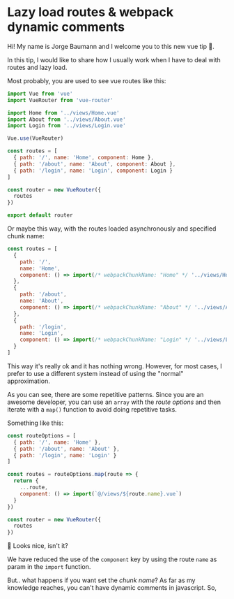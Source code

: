 # Lazy load routes & webpack dynamic comments

Hi! My name is Jorge Baumann and I welcome you to this new vue tip 🖖.

In this tip, I would like to share how I usually work when I have to deal with routes and lazy load.

Most probably, you are used to see vue routes like this:

```javascript
import Vue from 'vue'
import VueRouter from 'vue-router'

import Home from '../views/Home.vue'
import About from '../views/About.vue'
import Login from '../views/Login.vue'

Vue.use(VueRouter)

const routes = [
  { path: '/', name: 'Home', component: Home },
  { path: '/about', name: 'About', component: About },
  { path: '/login', name: 'Login', component: Login }
]

const router = new VueRouter({
  routes
})

export default router
```



Or maybe this way, with the routes loaded asynchronously and specified chunk name:

```javascript
const routes = [
  {
    path: '/',
    name: 'Home',
    component: () => import(/* webpackChunkName: "Home" */ '../views/Home.vue')
  },
  {
    path: '/about',
    name: 'About',
    component: () => import(/* webpackChunkName: "About" */ '../views/About.vue')
  },
  {
    path: '/login',
    name: 'Login',
    component: () => import(/* webpackChunkName: "Login" */ '../views/Login.vue')
  }
]
```

This way it's really ok and it has nothing wrong. However, for most cases, I prefer to use a different system instead of using the "normal" approximation. 

As you can see, there are some repetitive patterns. Since you are an awesome developer, you can use an `array` with the *route options* and then iterate with a `map()` function to avoid doing repetitive tasks.

Something like this:

```javascript
const routeOptions = [
  { path: '/', name: 'Home' },
  { path: '/about', name: 'About' },
  { path: '/login', name: 'Login' }
]

const routes = routeOptions.map(route => {
  return {
    ...route,
    component: () => import(`@/views/${route.name}.vue`)
  }
})

const router = new VueRouter({
  routes
})
```

🤩 Looks nice, isn't it?

We have reduced the use of the `component` key by using the route `name` as param in the `import` function. 

But.. what happens if you want set the *chunk name*? As far as my knowledge reaches, you can't have dynamic comments in javascript. So, 
